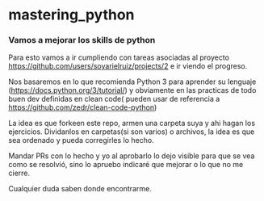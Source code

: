 # mastering_python

### Vamos a mejorar los skills de python

Para esto vamos a ir cumpliendo con tareas asociadas al proyecto https://github.com/users/soyarielruiz/projects/2 e ir viendo el progreso.

Nos basaremos en lo que recomienda Python 3 para aprender su lenguaje
(https://docs.python.org/3/tutorial/) y obviamente en las practicas de todo buen dev definidas en clean code( pueden usar de referencia a https://github.com/zedr/clean-code-python)

La idea es que forkeen este repo, armen una carpeta suya y ahi hagan los ejercicios. Dividanlos en carpetas(si son varios) o archivos, la idea es que sea ordenado y pueda corregirles lo hecho.

Mandar PRs con lo hecho y yo al aprobarlo lo dejo visible para que se vea como se resolvió, sino lo apruebo indicaré que mejorar o lo que no me cierre.

Cualquier duda saben donde encontrarme.
